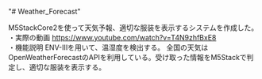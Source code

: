 "# Weather_Forecast" 

M5StackCore2を使って天気予報、適切な服装を表示するシステムを作成した。
<br>
・実際の動画
https://www.youtube.com/watch?v=T4N9zhfBxE8
<br>
・機能説明
ENV-Ⅲを用いて、温湿度を検出する。
全国の天気はOpenWeatherForecastのAPIを利用している。受け取った情報をM5Stackで判定し、適切な服装を表示する。

